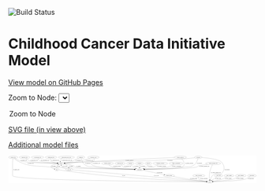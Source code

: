 <link rel='stylesheet' href="assets/style.css">
<link rel='stylesheet' href="https://unpkg.com/leaflet@1.5.1/dist/leaflet.css" integrity="sha512-xwE/Az9zrjBIphAcBb3F6JVqxf46+CDLwfLMHloNu6KEQCAWi6HcDUbeOfBIptF7tcCzusKFjFw2yuvEpDL9wQ==" crossorigin="">
<script type="text/javascript" src="https://code.jquery.com/jquery-3.2.1.min.js"></script>
<script type="text/javascript"  src="https://unpkg.com/leaflet@1.5.1/dist/leaflet.js"></script>
<script type="text/javascript" src="assets/actions.js"></script>

![Build Status](https://github.com/CBIIT/ccdi-model/actions/workflows/model-test-and-deploy.yml/badge.svg)

# Childhood Cancer Data Initiative Model

[View model on GitHub Pages](https://cbiit.github.io/ccdi-model/)



Zoom to Node: <select id="node_select">
  <option value="">Zoom to Node</option>
</select>
<div id="model"></div>

<p>
<a href="./model-desc/ccdi-model.svg">SVG file (in view above)</a>
<p>
<a href="./model-desc">Additional model files</a>
<div id='graph' style='display:off;'>
<svg width="3513pt" height="392pt"
 viewBox="0.00 0.00 3512.69 392.00" xmlns="http://www.w3.org/2000/svg" xmlns:xlink="http://www.w3.org/1999/xlink">
<g id="graph0" class="graph" transform="scale(1 1) rotate(0) translate(4 388)">
<title>Perl</title>
<polygon fill="#ffffff" stroke="transparent" points="-4,4 -4,-388 3508.6886,-388 3508.6886,4 -4,4"/>
<!-- synonym -->
<g id="node1" class="node">
<title>synonym</title>
<ellipse fill="none" stroke="#000000" cx="2681.6442" cy="-366" rx="51.9908" ry="18"/>
<text text-anchor="middle" x="2681.6442" y="-362.3" font-family="Times,serif" font-size="14.00" fill="#000000">synonym</text>
</g>
<!-- study -->
<g id="node8" class="node">
<title>study</title>
<ellipse fill="none" stroke="#000000" cx="2843.6442" cy="-18" rx="36.2938" ry="18"/>
<text text-anchor="middle" x="2843.6442" y="-14.3" font-family="Times,serif" font-size="14.00" fill="#000000">study</text>
</g>
<!-- synonym&#45;&gt;study -->
<g id="edge10" class="edge">
<title>synonym&#45;&gt;study</title>
<path fill="none" stroke="#000000" d="M2732.9574,-362.7861C2816.5549,-356.3797 2976.3861,-338.8547 3011.6442,-297 3056.3361,-243.9464 3061.7783,-193.6779 3016.6442,-141 2982.6987,-101.3808 2943.2965,-153.0459 2900.6442,-123 2874.5303,-104.6044 2859.2077,-70.3438 2851.1431,-45.9628"/>
<polygon fill="#000000" stroke="#000000" points="2854.4201,-44.7127 2848.1209,-36.1938 2847.7327,-46.7815 2854.4201,-44.7127"/>
<text text-anchor="middle" x="3090.1442" y="-188.3" font-family="Times,serif" font-size="14.00" fill="#000000">of_synonym</text>
</g>
<!-- sample -->
<g id="node18" class="node">
<title>sample</title>
<ellipse fill="none" stroke="#000000" cx="742.6442" cy="-279" rx="44.393" ry="18"/>
<text text-anchor="middle" x="742.6442" y="-275.3" font-family="Times,serif" font-size="14.00" fill="#000000">sample</text>
</g>
<!-- synonym&#45;&gt;sample -->
<g id="edge9" class="edge">
<title>synonym&#45;&gt;sample</title>
<path fill="none" stroke="#000000" d="M2632.897,-359.4807C2602.1777,-355.5945 2561.6532,-350.8735 2525.6442,-348 1858.0494,-294.7261 1688.706,-326.6178 1019.6442,-297 941.9142,-293.5591 852.0532,-287.2989 796.279,-283.1442"/>
<polygon fill="#000000" stroke="#000000" points="796.5057,-279.6514 786.272,-282.3941 795.9823,-286.6319 796.5057,-279.6514"/>
<text text-anchor="middle" x="2282.1442" y="-318.8" font-family="Times,serif" font-size="14.00" fill="#000000">of_synonym</text>
</g>
<!-- participant -->
<g id="node21" class="node">
<title>participant</title>
<ellipse fill="none" stroke="#000000" cx="1851.6442" cy="-192" rx="62.2891" ry="18"/>
<text text-anchor="middle" x="1851.6442" y="-188.3" font-family="Times,serif" font-size="14.00" fill="#000000">participant</text>
</g>
<!-- synonym&#45;&gt;participant -->
<g id="edge8" class="edge">
<title>synonym&#45;&gt;participant</title>
<path fill="none" stroke="#000000" d="M2677.5535,-347.7083C2671.2565,-323.9555 2656.8443,-282.948 2628.6442,-261 2575.4606,-219.6075 2547.394,-237.2893 2480.6442,-228 2375.0852,-213.3098 2065.7528,-200.124 1924.0488,-194.6647"/>
<polygon fill="#000000" stroke="#000000" points="1923.8578,-191.1549 1913.7311,-194.2694 1923.5897,-198.1498 1923.8578,-191.1549"/>
<text text-anchor="middle" x="2699.1442" y="-275.3" font-family="Times,serif" font-size="14.00" fill="#000000">of_synonym</text>
</g>
<!-- treatment_response -->
<g id="node2" class="node">
<title>treatment_response</title>
<ellipse fill="none" stroke="#000000" cx="2146.6442" cy="-279" rx="104.7816" ry="18"/>
<text text-anchor="middle" x="2146.6442" y="-275.3" font-family="Times,serif" font-size="14.00" fill="#000000">treatment_response</text>
</g>
<!-- treatment_response&#45;&gt;participant -->
<g id="edge6" class="edge">
<title>treatment_response&#45;&gt;participant</title>
<path fill="none" stroke="#000000" d="M2117.2446,-261.5386C2097.3608,-250.4307 2070.1689,-236.5729 2044.6442,-228 2004.4774,-214.5093 1957.8103,-205.6318 1920.4273,-200.0683"/>
<polygon fill="#000000" stroke="#000000" points="1920.5397,-196.5484 1910.1427,-198.5859 1919.541,-203.4768 1920.5397,-196.5484"/>
<text text-anchor="middle" x="2162.6442" y="-231.8" font-family="Times,serif" font-size="14.00" fill="#000000">of_treatment_response</text>
</g>
<!-- cytogenomic_file -->
<g id="node3" class="node">
<title>cytogenomic_file</title>
<ellipse fill="none" stroke="#000000" cx="409.6442" cy="-366" rx="89.8845" ry="18"/>
<text text-anchor="middle" x="409.6442" y="-362.3" font-family="Times,serif" font-size="14.00" fill="#000000">cytogenomic_file</text>
</g>
<!-- cytogenomic_file&#45;&gt;sample -->
<g id="edge14" class="edge">
<title>cytogenomic_file&#45;&gt;sample</title>
<path fill="none" stroke="#000000" d="M416.2304,-347.9027C421.355,-336.5262 429.6357,-322.6082 441.6442,-315 462.0553,-302.0682 608.0804,-289.164 688.9935,-282.9026"/>
<polygon fill="#000000" stroke="#000000" points="689.2996,-286.3895 699.0032,-282.1362 688.7651,-279.41 689.2996,-286.3895"/>
<text text-anchor="middle" x="513.1442" y="-318.8" font-family="Times,serif" font-size="14.00" fill="#000000">of_cytogenomic_file</text>
</g>
<!-- methylation_array_file -->
<g id="node4" class="node">
<title>methylation_array_file</title>
<ellipse fill="none" stroke="#000000" cx="817.6442" cy="-366" rx="115.8798" ry="18"/>
<text text-anchor="middle" x="817.6442" y="-362.3" font-family="Times,serif" font-size="14.00" fill="#000000">methylation_array_file</text>
</g>
<!-- methylation_array_file&#45;&gt;sample -->
<g id="edge27" class="edge">
<title>methylation_array_file&#45;&gt;sample</title>
<path fill="none" stroke="#000000" d="M756.3333,-350.5162C746.9648,-345.4817 738.4856,-338.8178 732.6442,-330 728.0388,-323.0481 728.0621,-314.4685 729.9722,-306.3427"/>
<polygon fill="#000000" stroke="#000000" points="733.3127,-307.3875 733.0536,-296.7959 726.6511,-305.2374 733.3127,-307.3875"/>
<text text-anchor="middle" x="824.1442" y="-318.8" font-family="Times,serif" font-size="14.00" fill="#000000">of_methylation_array_file</text>
</g>
<!-- family_relationship -->
<g id="node5" class="node">
<title>family_relationship</title>
<ellipse fill="none" stroke="#000000" cx="2369.6442" cy="-279" rx="100.1823" ry="18"/>
<text text-anchor="middle" x="2369.6442" y="-275.3" font-family="Times,serif" font-size="14.00" fill="#000000">family_relationship</text>
</g>
<!-- family_relationship&#45;&gt;participant -->
<g id="edge29" class="edge">
<title>family_relationship&#45;&gt;participant</title>
<path fill="none" stroke="#000000" d="M2337.2425,-261.954C2313.6241,-250.3518 2280.4911,-235.7465 2249.6442,-228 2189.7721,-212.9645 2020.8234,-201.4369 1923.3724,-195.8055"/>
<polygon fill="#000000" stroke="#000000" points="1923.4864,-192.3064 1913.3029,-195.2299 1923.0868,-199.295 1923.4864,-192.3064"/>
<text text-anchor="middle" x="2374.1442" y="-231.8" font-family="Times,serif" font-size="14.00" fill="#000000">of_family_relationship</text>
</g>
<!-- diagnosis -->
<g id="node6" class="node">
<title>diagnosis</title>
<ellipse fill="none" stroke="#000000" cx="1023.6442" cy="-366" rx="54.6905" ry="18"/>
<text text-anchor="middle" x="1023.6442" y="-362.3" font-family="Times,serif" font-size="14.00" fill="#000000">diagnosis</text>
</g>
<!-- diagnosis&#45;&gt;sample -->
<g id="edge22" class="edge">
<title>diagnosis&#45;&gt;sample</title>
<path fill="none" stroke="#000000" d="M987.4217,-352.3124C972.0863,-346.0968 954.2045,-338.285 938.6442,-330 927.8719,-324.2644 926.9247,-319.6571 915.6442,-315 877.0599,-299.0705 830.6177,-289.9043 795.5713,-284.8119"/>
<polygon fill="#000000" stroke="#000000" points="795.9306,-281.3283 785.5444,-283.4204 794.9683,-288.2619 795.9306,-281.3283"/>
<text text-anchor="middle" x="983.1442" y="-318.8" font-family="Times,serif" font-size="14.00" fill="#000000">of_diagnosis</text>
</g>
<!-- diagnosis&#45;&gt;participant -->
<g id="edge23" class="edge">
<title>diagnosis&#45;&gt;participant</title>
<path fill="none" stroke="#000000" d="M1027.7911,-347.78C1034.1505,-324.1066 1048.6315,-283.1868 1076.6442,-261 1125.7407,-222.1143 1151.6835,-237.1345 1213.6442,-228 1320.8926,-212.189 1636.2199,-199.5378 1779.4196,-194.4366"/>
<polygon fill="#000000" stroke="#000000" points="1779.5573,-197.934 1789.4272,-194.0824 1779.3097,-190.9384 1779.5573,-197.934"/>
<text text-anchor="middle" x="1121.1442" y="-275.3" font-family="Times,serif" font-size="14.00" fill="#000000">of_diagnosis</text>
</g>
<!-- study_personnel -->
<g id="node7" class="node">
<title>study_personnel</title>
<ellipse fill="none" stroke="#000000" cx="2689.6442" cy="-105" rx="87.1846" ry="18"/>
<text text-anchor="middle" x="2689.6442" y="-101.3" font-family="Times,serif" font-size="14.00" fill="#000000">study_personnel</text>
</g>
<!-- study_personnel&#45;&gt;study -->
<g id="edge5" class="edge">
<title>study_personnel&#45;&gt;study</title>
<path fill="none" stroke="#000000" d="M2684.8737,-86.6052C2683.2634,-75.966 2683.4082,-62.9544 2690.6442,-54 2703.9763,-37.5017 2757.5424,-27.765 2797.558,-22.6621"/>
<polygon fill="#000000" stroke="#000000" points="2798.16,-26.1147 2807.6644,-21.4334 2797.3151,-19.1659 2798.16,-26.1147"/>
<text text-anchor="middle" x="2760.1442" y="-57.8" font-family="Times,serif" font-size="14.00" fill="#000000">of_study_personnel</text>
</g>
<!-- consent_group -->
<g id="node9" class="node">
<title>consent_group</title>
<ellipse fill="none" stroke="#000000" cx="2268.6442" cy="-105" rx="79.0865" ry="18"/>
<text text-anchor="middle" x="2268.6442" y="-101.3" font-family="Times,serif" font-size="14.00" fill="#000000">consent_group</text>
</g>
<!-- consent_group&#45;&gt;study -->
<g id="edge21" class="edge">
<title>consent_group&#45;&gt;study</title>
<path fill="none" stroke="#000000" d="M2328.8736,-93.1988C2386.2531,-82.19 2475.1315,-65.7454 2552.6442,-54 2638.88,-40.9328 2740.0335,-29.2311 2797.5082,-22.9204"/>
<polygon fill="#000000" stroke="#000000" points="2798.1572,-26.3704 2807.7183,-21.8057 2797.3974,-19.4118 2798.1572,-26.3704"/>
<text text-anchor="middle" x="2616.1442" y="-57.8" font-family="Times,serif" font-size="14.00" fill="#000000">of_consent_group</text>
</g>
<!-- cell_line -->
<g id="node10" class="node">
<title>cell_line</title>
<ellipse fill="none" stroke="#000000" cx="857.6442" cy="-192" rx="49.2915" ry="18"/>
<text text-anchor="middle" x="857.6442" y="-188.3" font-family="Times,serif" font-size="14.00" fill="#000000">cell_line</text>
</g>
<!-- cell_line&#45;&gt;study -->
<g id="edge13" class="edge">
<title>cell_line&#45;&gt;study</title>
<path fill="none" stroke="#000000" d="M905.7525,-187.7851C1178.7431,-163.8675 2530.2915,-45.4539 2797.6475,-22.0299"/>
<polygon fill="#000000" stroke="#000000" points="2798.1209,-25.5019 2807.7772,-21.1424 2797.5099,-18.5287 2798.1209,-25.5019"/>
<text text-anchor="middle" x="2089.1442" y="-101.3" font-family="Times,serif" font-size="14.00" fill="#000000">of_cell_line</text>
</g>
<!-- cell_line&#45;&gt;sample -->
<g id="edge12" class="edge">
<title>cell_line&#45;&gt;sample</title>
<path fill="none" stroke="#000000" d="M816.3719,-202.0793C791.5825,-208.9342 763.2295,-218.4609 754.6442,-228 748.9966,-234.275 745.8668,-242.7035 744.1714,-250.8993"/>
<polygon fill="#000000" stroke="#000000" points="740.6815,-250.5775 742.7096,-260.9764 747.609,-251.5825 740.6815,-250.5775"/>
<text text-anchor="middle" x="795.1442" y="-231.8" font-family="Times,serif" font-size="14.00" fill="#000000">of_cell_line</text>
</g>
<!-- generic_file -->
<g id="node11" class="node">
<title>generic_file</title>
<ellipse fill="none" stroke="#000000" cx="65.6442" cy="-366" rx="65.7887" ry="18"/>
<text text-anchor="middle" x="65.6442" y="-362.3" font-family="Times,serif" font-size="14.00" fill="#000000">generic_file</text>
</g>
<!-- generic_file&#45;&gt;study -->
<g id="edge3" class="edge">
<title>generic_file&#45;&gt;study</title>
<path fill="none" stroke="#000000" d="M62.6473,-347.7262C60.0292,-330.1607 56.6442,-302.8401 56.6442,-279 56.6442,-279 56.6442,-279 56.6442,-105 56.6442,-33.4889 2432.3485,-19.8647 2796.9343,-18.195"/>
<polygon fill="#000000" stroke="#000000" points="2797.1458,-21.6942 2807.1299,-18.149 2797.1142,-14.6942 2797.1458,-21.6942"/>
<text text-anchor="middle" x="109.6442" y="-188.3" font-family="Times,serif" font-size="14.00" fill="#000000">of_generic_file</text>
</g>
<!-- generic_file&#45;&gt;sample -->
<g id="edge2" class="edge">
<title>generic_file&#45;&gt;sample</title>
<path fill="none" stroke="#000000" d="M90.3437,-349.2501C109.2483,-337.3899 136.4446,-322.3362 162.6442,-315 260.4464,-287.6141 563.1718,-281.0373 687.9866,-279.4773"/>
<polygon fill="#000000" stroke="#000000" points="688.1252,-282.976 698.0829,-279.3573 688.0419,-275.9765 688.1252,-282.976"/>
<text text-anchor="middle" x="215.6442" y="-318.8" font-family="Times,serif" font-size="14.00" fill="#000000">of_generic_file</text>
</g>
<!-- generic_file&#45;&gt;participant -->
<g id="edge4" class="edge">
<title>generic_file&#45;&gt;participant</title>
<path fill="none" stroke="#000000" d="M80.7884,-348.1306C91.3575,-336.8503 106.4311,-322.9539 122.6442,-315 314.1516,-221.0492 382.5176,-250.4529 594.6442,-228 712.0853,-215.5693 1528.9917,-198.4337 1779.0635,-193.427"/>
<polygon fill="#000000" stroke="#000000" points="1779.2043,-196.925 1789.1324,-193.2258 1779.0644,-189.9264 1779.2043,-196.925"/>
<text text-anchor="middle" x="312.6442" y="-275.3" font-family="Times,serif" font-size="14.00" fill="#000000">of_generic_file</text>
</g>
<!-- clinical_measure_file -->
<g id="node12" class="node">
<title>clinical_measure_file</title>
<ellipse fill="none" stroke="#000000" cx="2893.6442" cy="-279" rx="108.5808" ry="18"/>
<text text-anchor="middle" x="2893.6442" y="-275.3" font-family="Times,serif" font-size="14.00" fill="#000000">clinical_measure_file</text>
</g>
<!-- clinical_measure_file&#45;&gt;study -->
<g id="edge34" class="edge">
<title>clinical_measure_file&#45;&gt;study</title>
<path fill="none" stroke="#000000" d="M2883.9393,-260.9027C2871.9718,-237.478 2852.2783,-195.0266 2844.6442,-156 2837.3352,-118.6359 2838.7147,-74.4859 2840.8125,-46.3708"/>
<polygon fill="#000000" stroke="#000000" points="2844.3277,-46.3309 2841.6672,-36.0756 2837.3517,-45.7517 2844.3277,-46.3309"/>
<text text-anchor="middle" x="2930.6442" y="-144.8" font-family="Times,serif" font-size="14.00" fill="#000000">of_clinical_measure_file</text>
</g>
<!-- clinical_measure_file&#45;&gt;participant -->
<g id="edge33" class="edge">
<title>clinical_measure_file&#45;&gt;participant</title>
<path fill="none" stroke="#000000" d="M2813.2631,-266.8937C2758.9522,-258.4372 2694.9704,-247.8298 2682.6442,-243 2671.2813,-238.5477 2671.262,-231.737 2659.6442,-228 2590.8097,-205.8583 2109.645,-196.0411 1924.2458,-193.0501"/>
<polygon fill="#000000" stroke="#000000" points="1924.1071,-189.5476 1914.0526,-192.8878 1923.9955,-196.5467 1924.1071,-189.5476"/>
<text text-anchor="middle" x="2768.6442" y="-231.8" font-family="Times,serif" font-size="14.00" fill="#000000">of_clinical_measure_file</text>
</g>
<!-- genetic_analysis -->
<g id="node13" class="node">
<title>genetic_analysis</title>
<ellipse fill="none" stroke="#000000" cx="2428.6442" cy="-366" rx="87.9851" ry="18"/>
<text text-anchor="middle" x="2428.6442" y="-362.3" font-family="Times,serif" font-size="14.00" fill="#000000">genetic_analysis</text>
</g>
<!-- genetic_analysis&#45;&gt;sample -->
<g id="edge35" class="edge">
<title>genetic_analysis&#45;&gt;sample</title>
<path fill="none" stroke="#000000" d="M2342.4422,-362.2582C2122.151,-352.5918 1520.5936,-325.5405 1019.6442,-297 941.9641,-292.5743 852.09,-286.5716 796.2994,-282.7412"/>
<polygon fill="#000000" stroke="#000000" points="796.5061,-279.2473 786.2893,-282.0522 796.0253,-286.2307 796.5061,-279.2473"/>
<text text-anchor="middle" x="1708.6442" y="-318.8" font-family="Times,serif" font-size="14.00" fill="#000000">of_genetic_analysis</text>
</g>
<!-- genetic_analysis&#45;&gt;participant -->
<g id="edge36" class="edge">
<title>genetic_analysis&#45;&gt;participant</title>
<path fill="none" stroke="#000000" d="M2446.4552,-348.1937C2458.1063,-335.222 2472.302,-316.5607 2478.6442,-297 2488.5308,-266.5072 2485.2743,-244.2522 2457.6442,-228 2412.7153,-201.5726 2075.3375,-194.4915 1924.3335,-192.638"/>
<polygon fill="#000000" stroke="#000000" points="1924.2664,-189.1371 1914.2257,-192.5184 1924.1835,-196.1366 1924.2664,-189.1371"/>
<text text-anchor="middle" x="2554.6442" y="-275.3" font-family="Times,serif" font-size="14.00" fill="#000000">of_genetic_analysis</text>
</g>
<!-- medical_history -->
<g id="node14" class="node">
<title>medical_history</title>
<ellipse fill="none" stroke="#000000" cx="1400.6442" cy="-279" rx="85.2851" ry="18"/>
<text text-anchor="middle" x="1400.6442" y="-275.3" font-family="Times,serif" font-size="14.00" fill="#000000">medical_history</text>
</g>
<!-- medical_history&#45;&gt;participant -->
<g id="edge17" class="edge">
<title>medical_history&#45;&gt;participant</title>
<path fill="none" stroke="#000000" d="M1417.6227,-261.1519C1429.804,-249.574 1447.2556,-235.3263 1465.6442,-228 1520.8432,-206.0077 1683.5208,-197.2268 1779.16,-193.895"/>
<polygon fill="#000000" stroke="#000000" points="1779.4625,-197.3869 1789.339,-193.5521 1779.2268,-190.3908 1779.4625,-197.3869"/>
<text text-anchor="middle" x="1533.6442" y="-231.8" font-family="Times,serif" font-size="14.00" fill="#000000">of_medical_history</text>
</g>
<!-- pathology_file -->
<g id="node15" class="node">
<title>pathology_file</title>
<ellipse fill="none" stroke="#000000" cx="225.6442" cy="-366" rx="76.0865" ry="18"/>
<text text-anchor="middle" x="225.6442" y="-362.3" font-family="Times,serif" font-size="14.00" fill="#000000">pathology_file</text>
</g>
<!-- pathology_file&#45;&gt;sample -->
<g id="edge1" class="edge">
<title>pathology_file&#45;&gt;sample</title>
<path fill="none" stroke="#000000" d="M245.0813,-348.5938C259.3744,-336.9004 279.8559,-322.3354 300.6442,-315 370.6609,-290.2937 586.0722,-282.3807 688.0466,-279.9806"/>
<polygon fill="#000000" stroke="#000000" points="688.2229,-283.4776 698.1412,-279.7523 688.0646,-276.4794 688.2229,-283.4776"/>
<text text-anchor="middle" x="361.6442" y="-318.8" font-family="Times,serif" font-size="14.00" fill="#000000">of_pathology_file</text>
</g>
<!-- radiology_file -->
<g id="node16" class="node">
<title>radiology_file</title>
<ellipse fill="none" stroke="#000000" cx="1577.6442" cy="-279" rx="73.387" ry="18"/>
<text text-anchor="middle" x="1577.6442" y="-275.3" font-family="Times,serif" font-size="14.00" fill="#000000">radiology_file</text>
</g>
<!-- radiology_file&#45;&gt;participant -->
<g id="edge7" class="edge">
<title>radiology_file&#45;&gt;participant</title>
<path fill="none" stroke="#000000" d="M1589.4286,-260.9841C1597.8467,-249.642 1610.2091,-235.7317 1624.6442,-228 1651.1899,-213.7816 1725.3444,-203.8149 1781.7394,-198.0291"/>
<polygon fill="#000000" stroke="#000000" points="1782.09,-201.5115 1791.6913,-197.0321 1781.3922,-194.5464 1782.09,-201.5115"/>
<text text-anchor="middle" x="1683.6442" y="-231.8" font-family="Times,serif" font-size="14.00" fill="#000000">of_radiology_file</text>
</g>
<!-- exposure -->
<g id="node17" class="node">
<title>exposure</title>
<ellipse fill="none" stroke="#000000" cx="1722.6442" cy="-279" rx="53.0913" ry="18"/>
<text text-anchor="middle" x="1722.6442" y="-275.3" font-family="Times,serif" font-size="14.00" fill="#000000">exposure</text>
</g>
<!-- exposure&#45;&gt;participant -->
<g id="edge11" class="edge">
<title>exposure&#45;&gt;participant</title>
<path fill="none" stroke="#000000" d="M1732.6092,-260.9326C1739.3314,-250.1445 1749.0728,-236.8621 1760.6442,-228 1771.2854,-219.8503 1784.01,-213.3047 1796.5235,-208.1486"/>
<polygon fill="#000000" stroke="#000000" points="1797.9526,-211.3485 1806.0134,-204.4729 1795.4243,-204.821 1797.9526,-211.3485"/>
<text text-anchor="middle" x="1804.1442" y="-231.8" font-family="Times,serif" font-size="14.00" fill="#000000">of_exposure</text>
</g>
<!-- sample&#45;&gt;cell_line -->
<g id="edge39" class="edge">
<title>sample&#45;&gt;cell_line</title>
<path fill="none" stroke="#000000" d="M782.6833,-270.9738C800.725,-265.6268 821.1763,-256.9293 835.6442,-243 842.2347,-236.6547 846.962,-228.0079 850.3018,-219.6369"/>
<polygon fill="#000000" stroke="#000000" points="853.6424,-220.6861 853.6136,-210.0913 847.0291,-218.3916 853.6424,-220.6861"/>
<text text-anchor="middle" x="883.1442" y="-231.8" font-family="Times,serif" font-size="14.00" fill="#000000">of_sample</text>
</g>
<!-- pdx -->
<g id="node20" class="node">
<title>pdx</title>
<ellipse fill="none" stroke="#000000" cx="682.6442" cy="-192" rx="27.8951" ry="18"/>
<text text-anchor="middle" x="682.6442" y="-188.3" font-family="Times,serif" font-size="14.00" fill="#000000">pdx</text>
</g>
<!-- sample&#45;&gt;pdx -->
<g id="edge37" class="edge">
<title>sample&#45;&gt;pdx</title>
<path fill="none" stroke="#000000" d="M700.0294,-273.7883C663.3712,-268.3255 614.5622,-258.3704 602.6442,-243 587.3179,-223.2341 618.3219,-208.9729 646.0852,-200.6406"/>
<polygon fill="#000000" stroke="#000000" points="647.3915,-203.9094 656.0754,-197.8398 645.5018,-197.1693 647.3915,-203.9094"/>
<text text-anchor="middle" x="639.1442" y="-231.8" font-family="Times,serif" font-size="14.00" fill="#000000">of_sample</text>
</g>
<!-- sample&#45;&gt;participant -->
<g id="edge38" class="edge">
<title>sample&#45;&gt;participant</title>
<path fill="none" stroke="#000000" d="M785.1281,-273.668C822.3187,-268.2696 877.4708,-258.4808 923.6442,-243 938.1562,-238.1345 939.7968,-231.7183 954.6442,-228 1033.4961,-208.2528 1579.541,-196.7827 1778.9508,-193.2136"/>
<polygon fill="#000000" stroke="#000000" points="1779.0973,-196.7117 1789.0335,-193.0346 1778.9729,-189.7128 1779.0973,-196.7117"/>
<text text-anchor="middle" x="991.1442" y="-231.8" font-family="Times,serif" font-size="14.00" fill="#000000">of_sample</text>
</g>
<!-- laboratory_test -->
<g id="node19" class="node">
<title>laboratory_test</title>
<ellipse fill="none" stroke="#000000" cx="1199.6442" cy="-366" rx="81.7856" ry="18"/>
<text text-anchor="middle" x="1199.6442" y="-362.3" font-family="Times,serif" font-size="14.00" fill="#000000">laboratory_test</text>
</g>
<!-- laboratory_test&#45;&gt;sample -->
<g id="edge32" class="edge">
<title>laboratory_test&#45;&gt;sample</title>
<path fill="none" stroke="#000000" d="M1148.8076,-351.8117C1126.3153,-345.3873 1099.5879,-337.5526 1075.6442,-330 1055.9405,-323.7848 1051.7784,-319.6345 1031.6442,-315 950.9978,-296.4367 855.3405,-286.8946 796.832,-282.4264"/>
<polygon fill="#000000" stroke="#000000" points="796.9377,-278.9248 786.7063,-281.6756 796.4201,-285.9056 796.9377,-278.9248"/>
<text text-anchor="middle" x="1141.1442" y="-318.8" font-family="Times,serif" font-size="14.00" fill="#000000">of_laboratory_test</text>
</g>
<!-- laboratory_test&#45;&gt;participant -->
<g id="edge31" class="edge">
<title>laboratory_test&#45;&gt;participant</title>
<path fill="none" stroke="#000000" d="M1207.4249,-347.9355C1210.6017,-337.664 1212.3517,-324.914 1206.6442,-315 1198.6952,-301.1927 1183.5931,-310.8073 1175.6442,-297 1167.6613,-283.1337 1165.0638,-273.0023 1175.6442,-261 1215.0197,-216.3324 1612.7524,-199.2029 1779.1047,-193.9577"/>
<polygon fill="#000000" stroke="#000000" points="1779.357,-197.4517 1789.2438,-193.6437 1779.1402,-190.455 1779.357,-197.4517"/>
<text text-anchor="middle" x="1241.1442" y="-275.3" font-family="Times,serif" font-size="14.00" fill="#000000">of_laboratory_test</text>
</g>
<!-- pdx&#45;&gt;study -->
<g id="edge15" class="edge">
<title>pdx&#45;&gt;study</title>
<path fill="none" stroke="#000000" d="M710.0174,-187.4354C733.6975,-183.5714 768.8747,-178.0338 799.6442,-174 1155.138,-127.3961 1244.3068,-116.2874 1601.6442,-87 2067.359,-48.8299 2633.0824,-25.891 2797.0586,-19.7042"/>
<polygon fill="#000000" stroke="#000000" points="2797.4114,-23.1935 2807.2731,-19.3209 2797.1488,-16.1984 2797.4114,-23.1935"/>
<text text-anchor="middle" x="1625.6442" y="-101.3" font-family="Times,serif" font-size="14.00" fill="#000000">of_pdx</text>
</g>
<!-- pdx&#45;&gt;sample -->
<g id="edge16" class="edge">
<title>pdx&#45;&gt;sample</title>
<path fill="none" stroke="#000000" d="M678.9105,-210.1275C677.7493,-220.42 677.9993,-233.17 683.6442,-243 687.8961,-250.4043 694.3425,-256.4737 701.4351,-261.3784"/>
<polygon fill="#000000" stroke="#000000" points="699.6111,-264.3655 709.9652,-266.6112 703.2714,-258.3987 699.6111,-264.3655"/>
<text text-anchor="middle" x="707.6442" y="-231.8" font-family="Times,serif" font-size="14.00" fill="#000000">of_pdx</text>
</g>
<!-- participant&#45;&gt;consent_group -->
<g id="edge24" class="edge">
<title>participant&#45;&gt;consent_group</title>
<path fill="none" stroke="#000000" d="M1902.3597,-181.4191C1977.0293,-165.8405 2116.7188,-136.6967 2200.3436,-119.2498"/>
<polygon fill="#000000" stroke="#000000" points="2201.1813,-122.6504 2210.2557,-117.1818 2199.7516,-115.798 2201.1813,-122.6504"/>
<text text-anchor="middle" x="2136.1442" y="-144.8" font-family="Times,serif" font-size="14.00" fill="#000000">of_participant</text>
</g>
<!-- sequencing_file -->
<g id="node22" class="node">
<title>sequencing_file</title>
<ellipse fill="none" stroke="#000000" cx="600.6442" cy="-366" rx="83.3857" ry="18"/>
<text text-anchor="middle" x="600.6442" y="-362.3" font-family="Times,serif" font-size="14.00" fill="#000000">sequencing_file</text>
</g>
<!-- sequencing_file&#45;&gt;sample -->
<g id="edge20" class="edge">
<title>sequencing_file&#45;&gt;sample</title>
<path fill="none" stroke="#000000" d="M591.4955,-347.747C587.6064,-337.1582 585.4307,-324.1496 592.6442,-315 604.7066,-299.7001 651.5112,-290.1628 689.6699,-284.78"/>
<polygon fill="#000000" stroke="#000000" points="690.2178,-288.2379 699.6616,-283.4353 689.2841,-281.3004 690.2178,-288.2379"/>
<text text-anchor="middle" x="659.1442" y="-318.8" font-family="Times,serif" font-size="14.00" fill="#000000">of_sequencing_file</text>
</g>
<!-- study_arm -->
<g id="node23" class="node">
<title>study_arm</title>
<ellipse fill="none" stroke="#000000" cx="2969.6442" cy="-105" rx="59.5901" ry="18"/>
<text text-anchor="middle" x="2969.6442" y="-101.3" font-family="Times,serif" font-size="14.00" fill="#000000">study_arm</text>
</g>
<!-- study_arm&#45;&gt;study -->
<g id="edge26" class="edge">
<title>study_arm&#45;&gt;study</title>
<path fill="none" stroke="#000000" d="M2945.648,-88.4312C2925.0987,-74.2424 2895.422,-53.7513 2873.3716,-38.5261"/>
<polygon fill="#000000" stroke="#000000" points="2875.2505,-35.5702 2865.0328,-32.7684 2871.2732,-41.3305 2875.2505,-35.5702"/>
<text text-anchor="middle" x="2962.1442" y="-57.8" font-family="Times,serif" font-size="14.00" fill="#000000">of_study_arm</text>
</g>
<!-- study_admin -->
<g id="node24" class="node">
<title>study_admin</title>
<ellipse fill="none" stroke="#000000" cx="3117.6442" cy="-105" rx="70.3881" ry="18"/>
<text text-anchor="middle" x="3117.6442" y="-101.3" font-family="Times,serif" font-size="14.00" fill="#000000">study_admin</text>
</g>
<!-- study_admin&#45;&gt;study -->
<g id="edge30" class="edge">
<title>study_admin&#45;&gt;study</title>
<path fill="none" stroke="#000000" d="M3089.1885,-88.4706C3068.9647,-77.3378 3040.8508,-63.0828 3014.6442,-54 2973.161,-39.6227 2923.9341,-29.9962 2888.9746,-24.3436"/>
<polygon fill="#000000" stroke="#000000" points="2889.4822,-20.8805 2879.06,-22.7851 2888.3952,-27.7956 2889.4822,-20.8805"/>
<text text-anchor="middle" x="3106.1442" y="-57.8" font-family="Times,serif" font-size="14.00" fill="#000000">of_study_admin</text>
</g>
<!-- study_funding -->
<g id="node25" class="node">
<title>study_funding</title>
<ellipse fill="none" stroke="#000000" cx="3283.6442" cy="-105" rx="77.1866" ry="18"/>
<text text-anchor="middle" x="3283.6442" y="-101.3" font-family="Times,serif" font-size="14.00" fill="#000000">study_funding</text>
</g>
<!-- study_funding&#45;&gt;study -->
<g id="edge28" class="edge">
<title>study_funding&#45;&gt;study</title>
<path fill="none" stroke="#000000" d="M3252.2994,-88.2528C3229.2566,-76.7156 3196.8291,-62.0632 3166.6442,-54 3115.622,-40.3707 2966.5099,-27.4245 2890.0423,-21.4501"/>
<polygon fill="#000000" stroke="#000000" points="2889.9925,-17.9358 2879.7523,-20.654 2889.4525,-24.915 2889.9925,-17.9358"/>
<text text-anchor="middle" x="3271.6442" y="-57.8" font-family="Times,serif" font-size="14.00" fill="#000000">of_study_funding</text>
</g>
<!-- treatment -->
<g id="node26" class="node">
<title>treatment</title>
<ellipse fill="none" stroke="#000000" cx="1851.6442" cy="-279" rx="57.6901" ry="18"/>
<text text-anchor="middle" x="1851.6442" y="-275.3" font-family="Times,serif" font-size="14.00" fill="#000000">treatment</text>
</g>
<!-- treatment&#45;&gt;participant -->
<g id="edge25" class="edge">
<title>treatment&#45;&gt;participant</title>
<path fill="none" stroke="#000000" d="M1851.6442,-260.9735C1851.6442,-249.1918 1851.6442,-233.5607 1851.6442,-220.1581"/>
<polygon fill="#000000" stroke="#000000" points="1855.1443,-220.0033 1851.6442,-210.0034 1848.1443,-220.0034 1855.1443,-220.0033"/>
<text text-anchor="middle" x="1898.6442" y="-231.8" font-family="Times,serif" font-size="14.00" fill="#000000">of_treatment</text>
</g>
<!-- survival -->
<g id="node27" class="node">
<title>survival</title>
<ellipse fill="none" stroke="#000000" cx="1975.6442" cy="-279" rx="48.1917" ry="18"/>
<text text-anchor="middle" x="1975.6442" y="-275.3" font-family="Times,serif" font-size="14.00" fill="#000000">survival</text>
</g>
<!-- survival&#45;&gt;participant -->
<g id="edge19" class="edge">
<title>survival&#45;&gt;participant</title>
<path fill="none" stroke="#000000" d="M1970.1605,-260.8229C1966.0634,-249.9935 1959.4575,-236.7062 1949.6442,-228 1938.8974,-218.4656 1925.4108,-211.3841 1911.9113,-206.1507"/>
<polygon fill="#000000" stroke="#000000" points="1912.7129,-202.7207 1902.1183,-202.6579 1910.3613,-209.3139 1912.7129,-202.7207"/>
<text text-anchor="middle" x="2001.1442" y="-231.8" font-family="Times,serif" font-size="14.00" fill="#000000">of_survival</text>
</g>
<!-- publication -->
<g id="node28" class="node">
<title>publication</title>
<ellipse fill="none" stroke="#000000" cx="3441.6442" cy="-105" rx="63.0888" ry="18"/>
<text text-anchor="middle" x="3441.6442" y="-101.3" font-family="Times,serif" font-size="14.00" fill="#000000">publication</text>
</g>
<!-- publication&#45;&gt;study -->
<g id="edge18" class="edge">
<title>publication&#45;&gt;study</title>
<path fill="none" stroke="#000000" d="M3415.394,-88.6008C3395.0085,-76.7568 3365.5963,-61.5658 3337.6442,-54 3254.1014,-31.3875 2996.5041,-22.0776 2890.2298,-19.1314"/>
<polygon fill="#000000" stroke="#000000" points="2890.2196,-15.6299 2880.1285,-18.8579 2890.0301,-22.6273 2890.2196,-15.6299"/>
<text text-anchor="middle" x="3426.6442" y="-57.8" font-family="Times,serif" font-size="14.00" fill="#000000">of_publication</text>
</g>
</g>
</svg>
</div>
